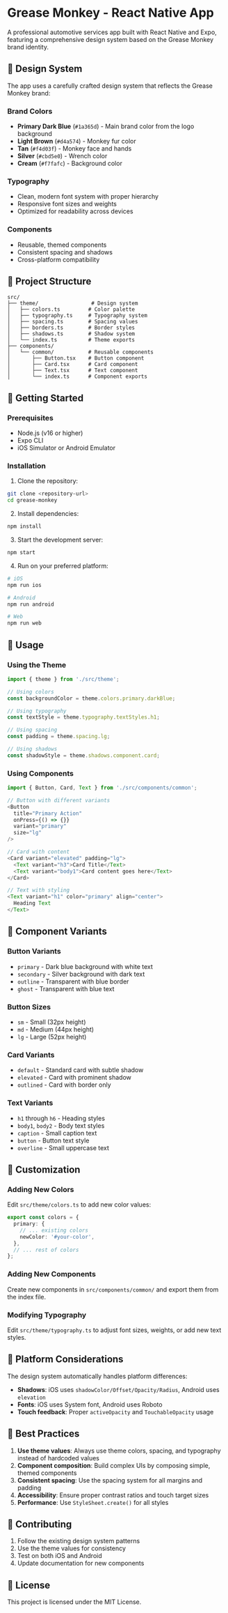 # Grease Monkey - React Native App

A professional automotive services app built with React Native and Expo, featuring a comprehensive design system based on the Grease Monkey brand identity.

## 🎨 Design System

The app uses a carefully crafted design system that reflects the Grease Monkey brand:

### Brand Colors
- **Primary Dark Blue** (`#1a365d`) - Main brand color from the logo background
- **Light Brown** (`#d4a574`) - Monkey fur color
- **Tan** (`#f4d03f`) - Monkey face and hands
- **Silver** (`#cbd5e0`) - Wrench color
- **Cream** (`#f7fafc`) - Background color

### Typography
- Clean, modern font system with proper hierarchy
- Responsive font sizes and weights
- Optimized for readability across devices

### Components
- Reusable, themed components
- Consistent spacing and shadows
- Cross-platform compatibility

## 📁 Project Structure

```
src/
├── theme/                 # Design system
│   ├── colors.ts         # Color palette
│   ├── typography.ts     # Typography system
│   ├── spacing.ts        # Spacing values
│   ├── borders.ts        # Border styles
│   ├── shadows.ts        # Shadow system
│   └── index.ts          # Theme exports
├── components/
│   └── common/           # Reusable components
│       ├── Button.tsx    # Button component
│       ├── Card.tsx      # Card component
│       ├── Text.tsx      # Text component
│       └── index.ts      # Component exports
```

## 🚀 Getting Started

### Prerequisites
- Node.js (v16 or higher)
- Expo CLI
- iOS Simulator or Android Emulator

### Installation

1. Clone the repository:
```bash
git clone <repository-url>
cd grease-monkey
```

2. Install dependencies:
```bash
npm install
```

3. Start the development server:
```bash
npm start
```

4. Run on your preferred platform:
```bash
# iOS
npm run ios

# Android
npm run android

# Web
npm run web
```

## 🎯 Usage

### Using the Theme

```typescript
import { theme } from './src/theme';

// Using colors
const backgroundColor = theme.colors.primary.darkBlue;

// Using typography
const textStyle = theme.typography.textStyles.h1;

// Using spacing
const padding = theme.spacing.lg;

// Using shadows
const shadowStyle = theme.shadows.component.card;
```

### Using Components

```typescript
import { Button, Card, Text } from './src/components/common';

// Button with different variants
<Button
  title="Primary Action"
  onPress={() => {}}
  variant="primary"
  size="lg"
/>

// Card with content
<Card variant="elevated" padding="lg">
  <Text variant="h3">Card Title</Text>
  <Text variant="body1">Card content goes here</Text>
</Card>

// Text with styling
<Text variant="h1" color="primary" align="center">
  Heading Text
</Text>
```

## 🎨 Component Variants

### Button Variants
- `primary` - Dark blue background with white text
- `secondary` - Silver background with dark text
- `outline` - Transparent with blue border
- `ghost` - Transparent with blue text

### Button Sizes
- `sm` - Small (32px height)
- `md` - Medium (44px height)
- `lg` - Large (52px height)

### Card Variants
- `default` - Standard card with subtle shadow
- `elevated` - Card with prominent shadow
- `outlined` - Card with border only

### Text Variants
- `h1` through `h6` - Heading styles
- `body1`, `body2` - Body text styles
- `caption` - Small caption text
- `button` - Button text style
- `overline` - Small uppercase text

## 🔧 Customization

### Adding New Colors
Edit `src/theme/colors.ts` to add new color values:

```typescript
export const colors = {
  primary: {
    // ... existing colors
    newColor: '#your-color',
  },
  // ... rest of colors
};
```

### Adding New Components
Create new components in `src/components/common/` and export them from the index file.

### Modifying Typography
Edit `src/theme/typography.ts` to adjust font sizes, weights, or add new text styles.

## 📱 Platform Considerations

The design system automatically handles platform differences:
- **Shadows**: iOS uses `shadowColor/Offset/Opacity/Radius`, Android uses `elevation`
- **Fonts**: iOS uses System font, Android uses Roboto
- **Touch feedback**: Proper `activeOpacity` and `TouchableOpacity` usage

## 🎯 Best Practices

1. **Use theme values**: Always use theme colors, spacing, and typography instead of hardcoded values
2. **Component composition**: Build complex UIs by composing simple, themed components
3. **Consistent spacing**: Use the spacing system for all margins and padding
4. **Accessibility**: Ensure proper contrast ratios and touch target sizes
5. **Performance**: Use `StyleSheet.create()` for all styles

## 🤝 Contributing

1. Follow the existing design system patterns
2. Use the theme values for consistency
3. Test on both iOS and Android
4. Update documentation for new components

## 📄 License

This project is licensed under the MIT License.
